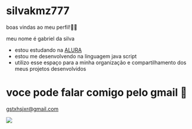 # silvakmz777

boas vindas ao meu perfil!🖤🤍

meu nome é gabriel da silva

- estou estudando na [ALURA](www.alura.com.br)
- estou me desenvolvendo na linguagem java script
- utilizo esse espaço para a minha organização e compartilhamento dos meus projetos desenvolvidos

# voce pode falar comigo pelo gmail 🚩

gstxhsjxr@gmail.com

![](https://media1.tenor.com/m/0Ts0WuOdIloAAAAC/messi-shirt.gif)
